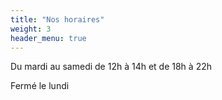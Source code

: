 ```yaml
---
title: "Nos horaires"
weight: 3
header_menu: true
---
```


Du mardi au samedi de 12h à 14h et de 18h à 22h

Fermé le lundi
